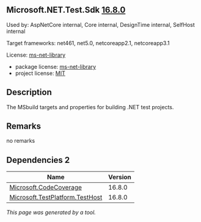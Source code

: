 Microsoft.NET.Test.Sdk [16.8.0](https://www.nuget.org/packages/Microsoft.NET.Test.Sdk/16.8.0)
--------------------

Used by: AspNetCore internal, Core internal, DesignTime internal, SelfHost internal

Target frameworks: net461, net5.0, netcoreapp2.1, netcoreapp3.1

License: [ms-net-library](../../../../licenses/ms-net-library) 

- package license: [ms-net-library](http://www.microsoft.com/web/webpi/eula/net_library_eula_enu.htm) 
- project license: [MIT](https://github.com/microsoft/vstest/) 

Description
-----------
The MSbuild targets and properties for building .NET test projects.

Remarks
-----------
no remarks


Dependencies 2
-----------

|Name|Version|
|----------|:----|
|[Microsoft.CodeCoverage](../../../../packages/nuget.org/microsoft.codecoverage/16.8.0)|16.8.0|
|[Microsoft.TestPlatform.TestHost](../../../../packages/nuget.org/microsoft.testplatform.testhost/16.8.0)|16.8.0|

*This page was generated by a tool.*